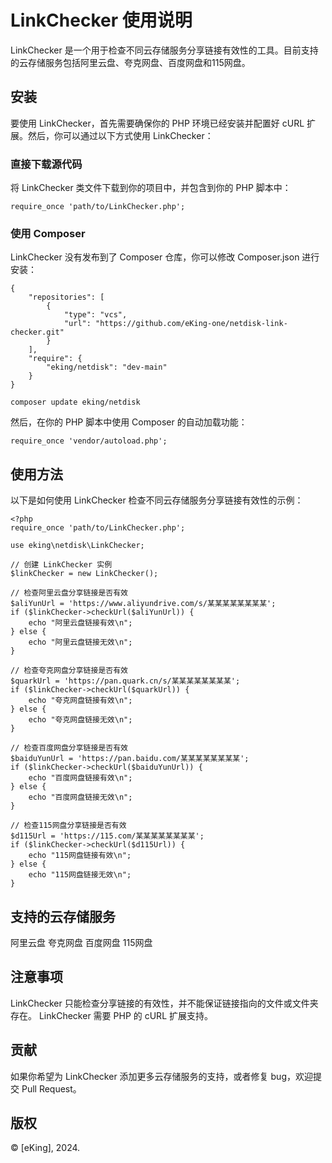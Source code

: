 # LinkChecker 使用说明
LinkChecker 是一个用于检查不同云存储服务分享链接有效性的工具。目前支持的云存储服务包括阿里云盘、夸克网盘、百度网盘和115网盘。

## 安装
要使用 LinkChecker，首先需要确保你的 PHP 环境已经安装并配置好 cURL 扩展。然后，你可以通过以下方式使用 LinkChecker：

### 直接下载源代码
将 LinkChecker 类文件下载到你的项目中，并包含到你的 PHP 脚本中：


```require_once 'path/to/LinkChecker.php';```
### 使用 Composer
LinkChecker 没有发布到了 Composer 仓库，你可以修改 Composer.json 进行安装：
```
{
    "repositories": [
        {
            "type": "vcs",
            "url": "https://github.com/eKing-one/netdisk-link-checker.git"
        }
    ],
    "require": {
        "eking/netdisk": "dev-main"
    }
}
```
```
composer update eking/netdisk
```

然后，在你的 PHP 脚本中使用 Composer 的自动加载功能：

```
require_once 'vendor/autoload.php';
```

## 使用方法
以下是如何使用 LinkChecker 检查不同云存储服务分享链接有效性的示例：

```
<?php
require_once 'path/to/LinkChecker.php';

use eking\netdisk\LinkChecker;

// 创建 LinkChecker 实例
$linkChecker = new LinkChecker();

// 检查阿里云盘分享链接是否有效
$aliYunUrl = 'https://www.aliyundrive.com/s/某某某某某某某某';
if ($linkChecker->checkUrl($aliYunUrl)) {
    echo "阿里云盘链接有效\n";
} else {
    echo "阿里云盘链接无效\n";
}

// 检查夸克网盘分享链接是否有效
$quarkUrl = 'https://pan.quark.cn/s/某某某某某某某某';
if ($linkChecker->checkUrl($quarkUrl)) {
    echo "夸克网盘链接有效\n";
} else {
    echo "夸克网盘链接无效\n";
}

// 检查百度网盘分享链接是否有效
$baiduYunUrl = 'https://pan.baidu.com/某某某某某某某某';
if ($linkChecker->checkUrl($baiduYunUrl)) {
    echo "百度网盘链接有效\n";
} else {
    echo "百度网盘链接无效\n";
}

// 检查115网盘分享链接是否有效
$d115Url = 'https://115.com/某某某某某某某某';
if ($linkChecker->checkUrl($d115Url)) {
    echo "115网盘链接有效\n";
} else {
    echo "115网盘链接无效\n";
}
```
## 支持的云存储服务
阿里云盘
夸克网盘
百度网盘
115网盘
## 注意事项
LinkChecker 只能检查分享链接的有效性，并不能保证链接指向的文件或文件夹存在。
LinkChecker 需要 PHP 的 cURL 扩展支持。
## 贡献
如果你希望为 LinkChecker 添加更多云存储服务的支持，或者修复 bug，欢迎提交 Pull Request。

## 版权

© [eKing], 2024.
